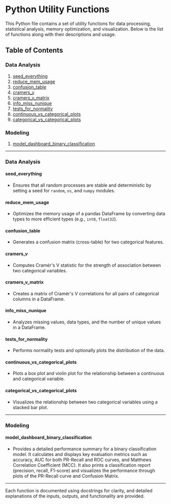 # Python Utility Functions

This Python file contains a set of utility functions for data processing, statistical analysis, memory optimization, and visualization. Below is the list of functions along with their descriptions and usage.

## Table of Contents
### Data Analysis
1. [seed_everything](#seed_everything)
2. [reduce_mem_usage](#reduce_mem_usage)
3. [confusion_table](#confusion_table)
4. [cramers_v](#cramers_v)
5. [cramers_v_matrix](#cramers_v_matrix)
6. [info_miss_nunique](#info_miss_nunique)
7. [tests_for_normality](#tests_for_normality)
8. [continuous_vs_categorical_plots](#continuous_vs_categorical_plots)
9. [categorical_vs_categorical_plots](#categorical_vs_categorical_plots)
### Modeling
1. [model_dashboard_binary_classification](#model_dashboard_binary_classification)
 
---
### Data Analysis
#### seed_everything
- Ensures that all random processes are stable and deterministic by setting a seed for `random`, `os`, and `numpy` modules.

#### reduce_mem_usage
- Optimizes the memory usage of a pandas DataFrame by converting data types to more efficient types (e.g., `int8`, `float32`).

#### confusion_table
- Generates a confusion matrix (cross-table) for two categorical features.

#### cramers_v
- Computes Cramér's V statistic for the strength of association between two categorical variables.

#### cramers_v_matrix
- Creates a matrix of Cramér's V correlations for all pairs of categorical columns in a DataFrame.

#### info_miss_nunique
- Analyzes missing values, data types, and the number of unique values in a DataFrame.

#### tests_for_normality
- Performs normality tests and optionally plots the distribution of the data.

#### continuous_vs_categorical_plots
- Plots a box plot and violin plot for the relationship between a continuous and categorical variable.

#### categorical_vs_categorical_plots
- Visualizes the relationship between two categorical variables using a stacked bar plot.

---
### Modeling 
#### model_dashboard_binary_classification
- Provides a detailed performance summary for a binary classification model. It calculates and displays key evaluation metrics such as accuracy, AUC for both PR-Recall and ROC curves, and Matthews Correlation Coefficient (MCC). It also prints a classification report (precision, recall, F1-score) and visualizes the performance through plots of the PR-Recall curve and Confusion Matrix.
---
Each function is documented using docstrings for clarity, and detailed explanations of the inputs, outputs, and functionality are provided.
